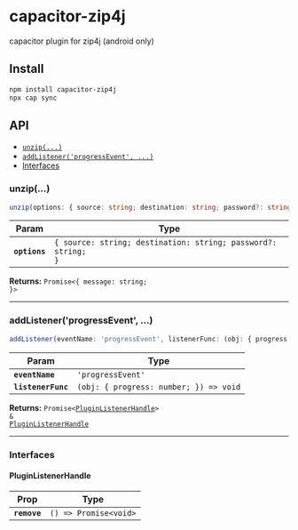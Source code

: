 # capacitor-zip4j

capacitor plugin for zip4j (android only)

## Install

```bash
npm install capacitor-zip4j
npx cap sync
```

## API

<docgen-index>

* [`unzip(...)`](#unzip)
* [`addListener('progressEvent', ...)`](#addlistenerprogressevent)
* [Interfaces](#interfaces)

</docgen-index>

<docgen-api>
<!--Update the source file JSDoc comments and rerun docgen to update the docs below-->

### unzip(...)

```typescript
unzip(options: { source: string; destination: string; password?: string; }) => Promise<{ message: string; }>
```

| Param         | Type                                                                     |
| ------------- | ------------------------------------------------------------------------ |
| **`options`** | <code>{ source: string; destination: string; password?: string; }</code> |

**Returns:** <code>Promise&lt;{ message: string; }&gt;</code>

--------------------


### addListener('progressEvent', ...)

```typescript
addListener(eventName: 'progressEvent', listenerFunc: (obj: { progress: number; }) => void) => Promise<PluginListenerHandle> & PluginListenerHandle
```

| Param              | Type                                                 |
| ------------------ | ---------------------------------------------------- |
| **`eventName`**    | <code>'progressEvent'</code>                         |
| **`listenerFunc`** | <code>(obj: { progress: number; }) =&gt; void</code> |

**Returns:** <code>Promise&lt;<a href="#pluginlistenerhandle">PluginListenerHandle</a>&gt; & <a href="#pluginlistenerhandle">PluginListenerHandle</a></code>

--------------------


### Interfaces


#### PluginListenerHandle

| Prop         | Type                                      |
| ------------ | ----------------------------------------- |
| **`remove`** | <code>() =&gt; Promise&lt;void&gt;</code> |

</docgen-api>
